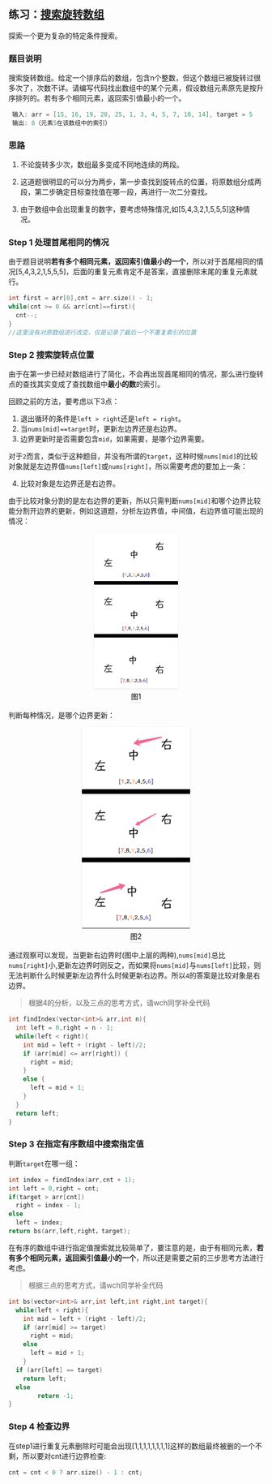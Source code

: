 ## 练习：[搜索旋转数组](https://leetcode-cn.com/problems/search-rotate-array-lcci/)

探索一个更为复杂的特定条件搜索。

### 题目说明

搜索旋转数组。给定一个排序后的数组，包含n个整数，但这个数组已被旋转过很多次了，次数不详。请编写代码找出数组中的某个元素，假设数组元素原先是按升序排列的。若有多个相同元素，返回索引值最小的一个。

```cpp
 输入: arr = [15, 16, 19, 20, 25, 1, 3, 4, 5, 7, 10, 14], target = 5
 输出: 8（元素5在该数组中的索引）
```



### 思路

1. 不论旋转多少次，数组最多变成不同地连续的两段。

2. 这道题很明显的可以分为两步，第一步查找到旋转点的位置，将原数组分成两段，第二步确定目标查找值在哪一段，再进行一次二分查找。
3. 由于数组中会出现重复的数字，要考虑特殊情况,如[5,4,3,2,1,5,5,5]这种情况。



### Step 1 处理首尾相同的情况

由于题目说明**若有多个相同元素，返回索引值最小的一个**，所以对于首尾相同的情况[5,4,3,2,1,5,5,5]，后面的重复元素肯定不是答案，直接删除末尾的重复元素就行。

```cpp
int first = arr[0],cnt = arr.size() - 1;
while(cnt >= 0 && arr[cnt]==first){
  cnt--;
}
//这里没有对原数组进行改变，仅是记录了最后一个不重复索引的位置
```



### Step 2 搜索旋转点位置

由于在第一步已经对数组进行了简化，不会再出现首尾相同的情况，那么进行旋转点的查找其实变成了查找数组中**最小的数**的索引。

回顾之前的方法，要考虑以下3点：

1. 退出循环的条件是`left > right`还是`left = right`。
2. 当`nums[mid]==target`时，更新左边界还是右边界。
3. 边界更新时是否需要包含`mid`，如果需要，是哪个边界需要。

对于`2`而言，类似于这种题目，并没有所谓的`target`，这种时候`nums[mid]`的比较对象就是左边界值`nums[left]`或`nums[right]`，所以需要考虑的要加上一条：

4. 比较对象是左边界还是右边界。

由于比较对象分割的是左右边界的更新，所以只需判断`nums[mid]`和哪个边界比较能分割开边界的更新，例如这道题，分析左边界值，中间值，右边界值可能出现的情况：

<center><img style="border-radius: 0.3125em;box-shadow: 0 2px 4px 0 rgba(34,36,38,.12),0 2px 10px 0 rgba(34,36,38,.08);zoom:30%" src="../img/bs1.png"><br><div style="border-bottom: 1px solid #d9d9d9;display: inline-block;color: #000;padding: 2px;">图1 </div></center>

判断每种情况，是哪个边界更新：

<center><img style="border-radius: 0.3125em;box-shadow: 0 2px 4px 0 rgba(34,36,38,.12),0 2px 10px 0 rgba(34,36,38,.08);zoom:40%" src="../img/bs2.png"><br><div style="border-bottom: 1px solid #d9d9d9;display: inline-block;color: #000;padding: 2px;">图2 </div></center>

通过观察可以发现，当更新右边界时(图中上层的两种),`nums[mid]`总比`nums[right]`小,更新左边界时则反之，而如果将`nums[mid]`与`nums[left]`比较，则无法判断什么时候更新左边界什么时候更新右边界。所以`4`的答案是比较对象是右边界。

>  根据4的分析，以及三点的思考方式，请wch同学补全代码

```cpp
int findIndex(vector<int>& arr,int n){
  int left = 0,right = n - 1;
  while(left < right){
    int mid = left + (right - left)/2;
    if (arr[mid] <= arr[right]) {
      right = mid;
    }
    else {
      left = mid + 1;
    }
  }
  return left;
}
```



### Step 3 在指定有序数组中搜索指定值

判断`target`在哪一组：

```cpp
int index = findIndex(arr,cnt + 1);
int left = 0,right = cnt;
if(target > arr[cnt])
  right = index - 1;
else
  left = index;
return bs(arr,left,right，target);
```

在有序的数组中进行指定值搜索就比较简单了，要注意的是，由于有相同元素，**若有多个相同元素，返回索引值最小的一个**，所以还是需要之前的三步思考方法进行考虑。

> 根据三点的思考方式，请wch同学补全代码

```cpp
int bs(vector<int>& arr,int left,int right,int target){
  while(left < right){
    int mid = left + (right - left)/2;
    if (arr[mid] >= target)
      right = mid;
    else
      left = mid + 1;
	}
  if (arr[left] == target)
    return left;
  else
		return -1;
}
```



### Step 4 检查边界

在step1进行重复元素删除时可能会出现[1,1,1,1,1,1,1,1]这样的数组最终被删的一个不剩，所以要对cnt进行边界检查:

```cpp
cnt = cnt < 0 ? arr.size() - 1 : cnt;
```

